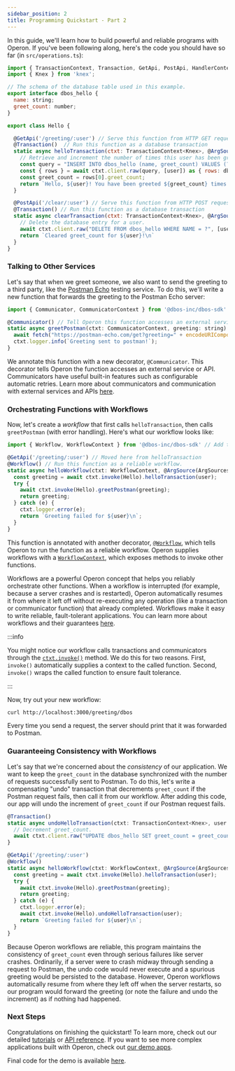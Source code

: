 ```yaml
---
sidebar_position: 2
title: Programming Quickstart - Part 2
---
```


In this guide, we'll learn how to build powerful and reliable programs with Operon.
If you've been following along, here's the code you should have so far (in `src/operations.ts`):

```javascript
import { TransactionContext, Transaction, GetApi, PostApi, HandlerContext } from '@dbos-inc/dbos-sdk'
import { Knex } from 'knex';

// The schema of the database table used in this example.
export interface dbos_hello {
  name: string;
  greet_count: number;
}

export class Hello {

  @GetApi('/greeting/:user') // Serve this function from HTTP GET requests to the /greeting endpoint with 'user' as a path parameter
  @Transaction()  // Run this function as a database transaction
  static async helloTransaction(ctxt: TransactionContext<Knex>, @ArgSource(ArgSources.URL) user: string) {
    // Retrieve and increment the number of times this user has been greeted.
    const query = "INSERT INTO dbos_hello (name, greet_count) VALUES (?, 1) ON CONFLICT (name) DO UPDATE SET greet_count = dbos_hello.greet_count + 1 RETURNING greet_count;"
    const { rows } = await ctxt.client.raw(query, [user]) as { rows: dbos_hello[] };
    const greet_count = rows[0].greet_count;
    return `Hello, ${user}! You have been greeted ${greet_count} times.\n`;
  }

  @PostApi('/clear/:user') // Serve this function from HTTP POST requests to the /clear endpoint with 'user' as a path parameter
  @Transaction() // Run this function as a database transaction
  static async clearTransaction(ctxt: TransactionContext<Knex>, @ArgSource(ArgSources.URL) user: string) {
    // Delete the database entry for a user.
    await ctxt.client.raw("DELETE FROM dbos_hello WHERE NAME = ?", [user]);
    return `Cleared greet_count for ${user}!\n`
  }
}
```

### Talking to Other Services

Let's say that when we greet someone, we also want to send the greeting to a third party, like the [Postman Echo](https://postman-echo.com/) testing service.
To do this, we'll write a new function that forwards the greeting to the Postman Echo server:

```javascript
import { Communicator, CommunicatorContext } from '@dbos-inc/dbos-sdk' // Add these to your imports

@Communicator() // Tell Operon this function accesses an external service or API.
static async greetPostman(ctxt: CommunicatorContext, greeting: string) {
  await fetch("https://postman-echo.com/get?greeting=" + encodeURIComponent(greeting));
  ctxt.logger.info(`Greeting sent to postman!`);
}
```

We annotate this function with a new decorator, `@Communicator`.
This decorator tells Operon the function accesses an external service or API.
Communicators have useful built-in features such as configurable automatic retries.
Learn more about communicators and communication with external services and APIs [here](../tutorials/communicator-tutorial).

### Orchestrating Functions with Workflows

Now, let's create a _workflow_ that first calls `helloTransaction`, then calls `greetPostman` (with error handling).
Here's what our workflow looks like:

```javascript
import { Workflow, WorkflowContext } from '@dbos-inc/dbos-sdk' // Add these to your imports

@GetApi('/greeting/:user') // Moved here from helloTransaction
@Workflow() // Run this function as a reliable workflow.
static async helloWorkflow(ctxt: WorkflowContext, @ArgSource(ArgSources.URL) user: string) {
  const greeting = await ctxt.invoke(Hello).helloTransaction(user);
  try {
    await ctxt.invoke(Hello).greetPostman(greeting);
    return greeting;
  } catch (e) {
    ctxt.logger.error(e);
    return `Greeting failed for ${user}\n`;
  }
}
```

This function is annotated with another decorator, [`@Workflow`](../api-reference/decorators#workflow), which tells Operon to run the function as a reliable workflow.
Operon supplies workflows with a [`WorkflowContext`](../api-reference/contexts#workflowcontext), which exposes methods to invoke other functions.

Workflows are a powerful Operon concept that helps you reliably orchestrate other functions.
When a workflow is interrupted (for example, because a server crashes and is restarted), Operon automatically resumes it from where it left off without re-executing any operation (like a transaction or communicator function) that already completed.
Workflows make it easy to write reliable, fault-tolerant applications.
You can learn more about workflows and their guarantees [here](../tutorials/workflow-tutorial).

:::info

You might notice our workflow calls transactions and communicators through the [`ctxt.invoke()`](../api-reference/contexts#workflowctxtinvoketargetclass) method.
We do this for two reasons.
First, `invoke()` automatically supplies a context to the called function.
Second, `invoke()` wraps the called function to ensure fault tolerance.

:::

Now, try out your new workflow:

```bash
curl http://localhost:3000/greeting/dbos
```

Every time you send a request, the server should print that it was forwarded to Postman.

### Guaranteeing Consistency with Workflows

Let's say that we're concerned about the _consistency_ of our application.
We want to keep the `greet_count` in the database synchronized with the number of requests successfully sent to Postman.
To do this, let's write a compensating "undo" transaction that decrements `greet_count` if the Postman request fails, then call it from our workflow.
After adding this code, our app will undo the increment of `greet_count` if our Postman request fails.

```javascript
@Transaction()
static async undoHelloTransaction(ctxt: TransactionContext<Knex>, user: string) {
  // Decrement greet_count.
  await ctxt.client.raw("UPDATE dbos_hello SET greet_count = greet_count - 1 WHERE name = ?", [user]);
}

@GetApi('/greeting/:user')
@Workflow()
static async helloWorkflow(ctxt: WorkflowContext, @ArgSource(ArgSources.URL) user: string) {
  const greeting = await ctxt.invoke(Hello).helloTransaction(user);
  try {
    await ctxt.invoke(Hello).greetPostman(greeting);
    return greeting;
  } catch (e) {
    ctxt.logger.error(e);
    await ctxt.invoke(Hello).undoHelloTransaction(user);
    return `Greeting failed for ${user}\n`;
  }
}
```

Because Operon workflows are reliable, this program maintains the consistency of `greet_count` even through serious failures like server crashes.
Ordinarily, if a server were to crash midway through sending a request to Postman, the undo code would never execute and a spurious greeting would be persisted to the database.
However, Operon workflows automatically resume from where they left off when the server restarts, so our program would forward the greeting (or note the failure and undo the increment) as if nothing had happened.

### Next Steps

Congratulations on finishing the quickstart!  To learn more, check out our detailed [tutorials](../category/tutorials) or [API reference](../category/reference).
If you want to see more complex applications built with Operon, check out [our demo apps](../tutorials/demo-apps).

Final code for the demo is available [here](https://github.com/dbos-inc/dbos-demo-apps/tree/main/hello-extended).

